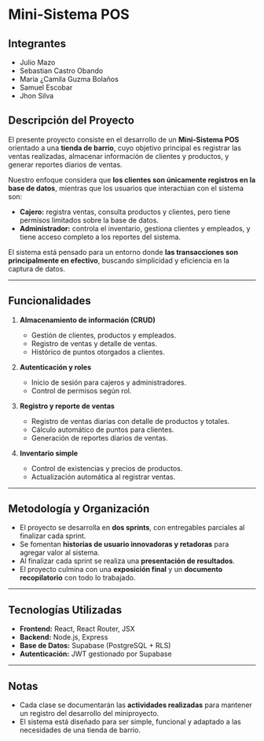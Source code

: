 # Mini-Sistema POS

## Integrantes
- Julio Mazo
- Sebastian Castro Obando
- Maria ¿Camila Guzma Bolaños
- Samuel Escobar
- Jhon Silva

## Descripción del Proyecto

El presente proyecto consiste en el desarrollo de un **Mini-Sistema POS** orientado a una **tienda de barrio**, cuyo objetivo principal es registrar las ventas realizadas, almacenar información de clientes y productos, y generar reportes diarios de ventas.  

Nuestro enfoque considera que **los clientes son únicamente registros en la base de datos**, mientras que los usuarios que interactúan con el sistema son:

- **Cajero:** registra ventas, consulta productos y clientes, pero tiene permisos limitados sobre la base de datos.  
- **Administrador:** controla el inventario, gestiona clientes y empleados, y tiene acceso completo a los reportes del sistema.

El sistema está pensado para un entorno donde **las transacciones son principalmente en efectivo**, buscando simplicidad y eficiencia en la captura de datos.

---

## Funcionalidades

1. **Almacenamiento de información (CRUD)**  
   - Gestión de clientes, productos y empleados.  
   - Registro de ventas y detalle de ventas.  
   - Histórico de puntos otorgados a clientes.  

2. **Autenticación y roles**  
   - Inicio de sesión para cajeros y administradores.  
   - Control de permisos según rol.  

3. **Registro y reporte de ventas**  
   - Registro de ventas diarias con detalle de productos y totales.  
   - Cálculo automático de puntos para clientes.  
   - Generación de reportes diarios de ventas.  

4. **Inventario simple**  
   - Control de existencias y precios de productos.  
   - Actualización automática al registrar ventas.  

---

## Metodología y Organización

- El proyecto se desarrolla en **dos sprints**, con entregables parciales al finalizar cada sprint.  
- Se fomentan **historias de usuario innovadoras y retadoras** para agregar valor al sistema.  
- Al finalizar cada sprint se realiza una **presentación de resultados**.  
- El proyecto culmina con una **exposición final** y un **documento recopilatorio** con todo lo trabajado.  

---

## Tecnologías Utilizadas

- **Frontend:** React, React Router, JSX  
- **Backend:** Node.js, Express  
- **Base de Datos:** Supabase (PostgreSQL + RLS)  
- **Autenticación:** JWT gestionado por Supabase  

---

## Notas

- Cada clase se documentarán las **actividades realizadas** para mantener un registro del desarrollo del miniproyecto.  
- El sistema está diseñado para ser simple, funcional y adaptado a las necesidades de una tienda de barrio.
